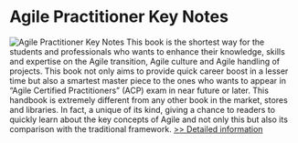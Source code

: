 # Agile Practitioner Key Notes
![Agile Practitioner Key Notes](https://mycommerce.akamaized.net/api/pimages/P300984065/BIG/300984065.JPG)
This book is the shortest way for the students and professionals who wants to enhance their knowledge, skills and expertise on the Agile transition, Agile culture and Agile handling of projects. This book not only aims to provide quick career boost in a lesser time but also a smartest master piece to the ones who wants to appear in “Agile Certified Practitioners” (ACP) exam in near future or later. This handbook is extremely different from any other book in the market, stores and libraries. In fact, a unique of its kind, giving a chance to readers to quickly learn about the key concepts of Agile and not only this but also its comparison with the traditional framework.
[>> Detailed information](https://secure.shareit.com/shareit/product.html?productid=300984065&affiliateid=200057808)